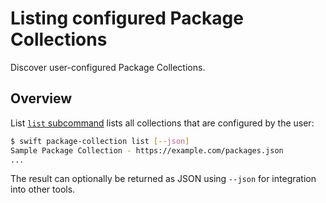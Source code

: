 # Listing configured Package Collections

Discover user-configured Package Collections.

## Overview

List [`list` subcommand](<doc:PackageCollectionList>) lists all collections that are configured by the user:

```bash
$ swift package-collection list [--json]
Sample Package Collection - https://example.com/packages.json
...
```

The result can optionally be returned as JSON using `--json` for integration into other tools.
